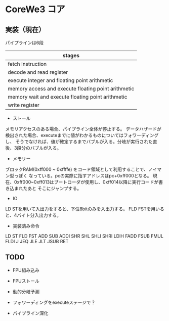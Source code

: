 # CoreWe3 コア

## 実装（現在）

パイプラインは6段

| stages                                              |
|-----------------------------------------------------|
| fetch instruction                                   |
| decode and read register                            |
| execute integer and floating point arithmetic       |
| memory access and execute floating point arithmetic |
| memory wait and execute floating point arithmetic   |
| write register                                      |

* ストール

メモリアクセスのある場合、パイプライン全体が停止する。
データハザードが検出された場合、executeまでに値がわかるものについてはフォワーディングし、
そうでなければ、値が確定するまでバブルが入る。分岐が実行された直後、3段分のバブルが入る。

* メモリー

ブロックRAM(0xff000 ~ 0xffffe) をコード領域として利用することで、ノイマン型っぽく
なっている。pcの実際に指すアドレスはpc+0xff000となる。
現在、0xff000~0xff013はブートローダが使用し、0xff014以降に実行コードが書き込まれたあと
そこにジャンプする。

* IO

LD STを用いて入出力をすると、下位8bitのみを入出力する。
FLD FSTを用いると、4バイト分入出力する。

* 実装済み命令

LD ST FLD FST ADD SUB ADDI SHR SHL SHLI SHRI LDIH
FADD FSUB FMUL FLDI J JEQ JLE JLT JSUB RET

## TODO

* FPU組み込み

* FPUストール

* 動的分岐予測

* フォワーディングをexecuteステージで？

* パイプライン深化
